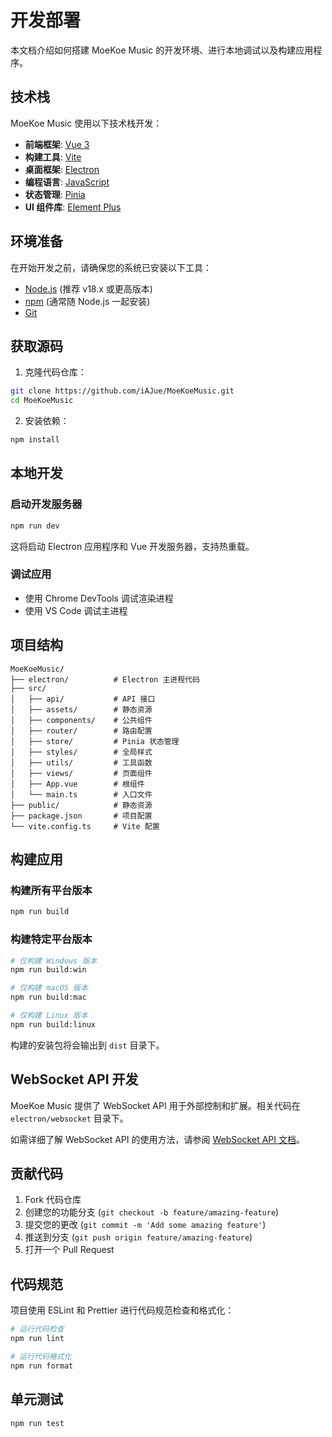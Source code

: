 # 开发部署

本文档介绍如何搭建 MoeKoe Music 的开发环境、进行本地调试以及构建应用程序。

## 技术栈

MoeKoe Music 使用以下技术栈开发：

- **前端框架**: [Vue 3](https://v3.vuejs.org/)
- **构建工具**: [Vite](https://vitejs.dev/)
- **桌面框架**: [Electron](https://www.electronjs.org/)
- **编程语言**: [JavaScript](https://www.javascript.com/)
- **状态管理**: [Pinia](https://pinia.vuejs.org/)
- **UI 组件库**: [Element Plus](https://element-plus.org/)

## 环境准备

在开始开发之前，请确保您的系统已安装以下工具：

- [Node.js](https://nodejs.org/) (推荐 v18.x 或更高版本)
- [npm](https://www.npmjs.com/) (通常随 Node.js 一起安装)
- [Git](https://git-scm.com/)

## 获取源码

1. 克隆代码仓库：

```bash
git clone https://github.com/iAJue/MoeKoeMusic.git
cd MoeKoeMusic
```

2. 安装依赖：

```bash
npm install
```

## 本地开发

### 启动开发服务器

```bash
npm run dev
```

这将启动 Electron 应用程序和 Vue 开发服务器，支持热重载。

### 调试应用

- 使用 Chrome DevTools 调试渲染进程
- 使用 VS Code 调试主进程

## 项目结构

```
MoeKoeMusic/
├── electron/          # Electron 主进程代码
├── src/
│   ├── api/           # API 接口
│   ├── assets/        # 静态资源
│   ├── components/    # 公共组件
│   ├── router/        # 路由配置
│   ├── store/         # Pinia 状态管理
│   ├── styles/        # 全局样式
│   ├── utils/         # 工具函数
│   ├── views/         # 页面组件
│   ├── App.vue        # 根组件
│   └── main.ts        # 入口文件
├── public/            # 静态资源
├── package.json       # 项目配置
└── vite.config.ts     # Vite 配置
```

## 构建应用

### 构建所有平台版本

```bash
npm run build
```

### 构建特定平台版本

```bash
# 仅构建 Windows 版本
npm run build:win

# 仅构建 macOS 版本
npm run build:mac

# 仅构建 Linux 版本
npm run build:linux
```

构建的安装包将会输出到 `dist` 目录下。

## WebSocket API 开发

MoeKoe Music 提供了 WebSocket API 用于外部控制和扩展。相关代码在 `electron/websocket` 目录下。

如需详细了解 WebSocket API 的使用方法，请参阅 [WebSocket API 文档](/websocket-api)。

## 贡献代码

1. Fork 代码仓库
2. 创建您的功能分支 (`git checkout -b feature/amazing-feature`)
3. 提交您的更改 (`git commit -m 'Add some amazing feature'`)
4. 推送到分支 (`git push origin feature/amazing-feature`)
5. 打开一个 Pull Request

## 代码规范

项目使用 ESLint 和 Prettier 进行代码规范检查和格式化：

```bash
# 运行代码检查
npm run lint

# 运行代码格式化
npm run format
```

## 单元测试

```bash
npm run test
```